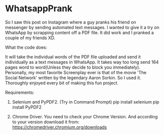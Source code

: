 # WhatsappPrank
So I saw this post on Instagram where a guy pranks his friend on messenger by sending automated text messages. I wanted to give it a try on WhatsApp by scrapping content off a PDF file. It did work and I pranked a couple of my friends XD.

What the code does:

It will take the individual words of the PDF file uploaded and send it individually as a text messages in WhatsApp. It takes way too long send 164 pages word to word(Unless they decide to block you immediately). Personally, my most favorite Screenplay ever is that of the movie 'The Social Network' written by the legendary Aaron Sorkin. So I used it. Thoroughly enjoyed every bit of making this fun project.

Requirements:
1) Selenium and PyPDF2. 
(Try in Command Prompt)
pip install selenium
pip install PyPDF2

2) Chrome Driver.
You need to check your Chrome Version. And according to your version download it from:
https://chromedriver.chromium.org/downloads
